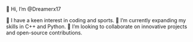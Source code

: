 👋 Hi, I’m @Dreamerx17

👀 I have a keen interest in coding and sports.
🌱 I’m currently expanding my skills in C++ and Python.
🤝 I’m looking to collaborate on innovative projects and open-source contributions.


<!---
Dreamerx17/Dreamerx17 is a ✨ special ✨ repository because its `README.md` (this file) appears on your GitHub profile.
You can click the Preview link to take a look at your changes.
--->
